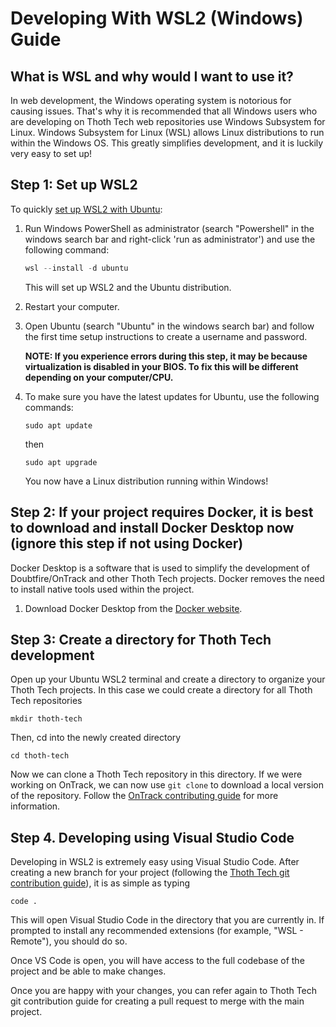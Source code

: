 # Developing With WSL2 (Windows) Guide

## What is WSL and why would I want to use it?

In web development, the Windows operating system is notorious for causing issues. That's why it is recommended that all Windows users who are developing on Thoth Tech web repositories use Windows Subsystem for Linux.
Windows Subsystem for Linux (WSL) allows Linux distributions to run within the Windows OS. This greatly simplifies development, and it is luckily very easy to set up!

## Step 1: Set up WSL2

To quickly [set up WSL2 with Ubuntu](https://ubuntu.com/tutorials/install-ubuntu-on-wsl2-on-windows-10#1-overview):

1. Run Windows PowerShell as administrator (search "Powershell" in the windows search bar and right-click 'run as administrator') and use the following command:

   ```powershell
   wsl --install -d ubuntu
   ```

   This will set up WSL2 and the Ubuntu distribution.

2. Restart your computer.

3. Open Ubuntu (search "Ubuntu" in the windows search bar) and follow the first time setup instructions to create a username and password.

   **NOTE: If you experience errors during this step, it may be because virtualization is disabled in your BIOS. To fix this will be different depending on your computer/CPU.**

4. To make sure you have the latest updates for Ubuntu, use the following commands:
   ```shell
   sudo apt update
   ```
   then
   ```shell
   sudo apt upgrade
   ```
   You now have a Linux distribution running within Windows!

## Step 2: If your project requires Docker, it is best to download and install Docker Desktop now (ignore this step if not using Docker)

Docker Desktop is a software that is used to simplify the development of Doubtfire/OnTrack and other Thoth Tech projects. Docker removes the need to install native tools used within the project.

1. Download Docker Desktop from the [Docker website](https://docs.docker.com/desktop/windows/install/).

## Step 3: Create a directory for Thoth Tech development

Open up your Ubuntu WSL2 terminal and create a directory to organize your Thoth Tech projects. In this case we could create a directory for all Thoth Tech repositories

```shell
mkdir thoth-tech
```

Then, cd into the newly created directory

```shell
cd thoth-tech
```

Now we can clone a Thoth Tech repository in this directory. If we were working on OnTrack, we can now use `git clone` to download a local version of the repository. Follow the [OnTrack contributing guide]() for more information.

## Step 4. Developing using Visual Studio Code

Developing in WSL2 is extremely easy using Visual Studio Code.
After creating a new branch for your project (following the [Thoth Tech git contribution guide]()), it is as simple as typing

```shell
code .
```

This will open Visual Studio Code in the directory that you are currently in.
If prompted to install any recommended extensions (for example, "WSL - Remote"), you should do so.

Once VS Code is open, you will have access to the full codebase of the project and be able to make changes.

Once you are happy with your changes, you can refer again to Thoth Tech git contribution guide for creating a pull request to merge with the main project.
